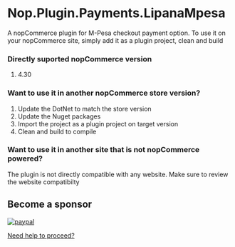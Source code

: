 # Nop.Plugin.Payments.LipanaMpesa

 A nopCommerce plugin for M-Pesa checkout payment option. To use it on your nopCommerce site, simply add it as a plugin project, clean and build
 ### Directly suported nopCommerce version 
 1. 4.30
 ### Want to use it in another nopCommerce store version?
 1. Update the DotNet to match the store version
 2. Update the Nuget packages
 3. Import the project as a plugin project on target version
 4. Clean and build to compile

### Want to use it in another site that is not nopCommerce powered?
The plugin is not directly compatible with any website. Make sure to review the website compatibilty

## Become a sponsor  
[![paypal](https://www.paypalobjects.com/en_US/i/btn/btn_donateCC_LG.gif)](https://www.paypal.com/donate/?hosted_button_id=XMQSX7J83V5AN)

[Need help to proceed?](https://habahabamall.com/contactus)
